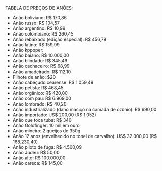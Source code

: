 TABELA DE PREÇOS DE ANÕES:

- Anão boliviano: R$ 170,86  
- Anão russo: R$ 104,57  
- Anão argentino: R$ 10,99  
- Anão colombiano: R$ 260,45  
- Anão rebaixado (edição especial): R$ 456,79  
- Anão latino: R$ 159,99  
- Anão kppoper:   
- Anão baiano: R$ 10.000,00  
- Anão blindado: R$ 345,49  
- Anão cachaceiro: R$ 68,99  
- Anão amadeirado: R$ 112,10  
- Filhote de anão: $20  
- Anão cabeçudo cearense: R$ 1.059,49  
- Anão petista: R$ 468,45  
- Anão orgânico: R$ 420,00  
- Anão com pau: R$ 6.969,00  
- Anão lombrado: R$ 40,20  
- Anão industrializado (dano maciço na camada de ozônio): R$ 690,00  
- Anão importado: US$ 200,00 (R$ 1.052)  
- Anão que toca tuba: R$ 340  
- Anão Goldfinger: 10 mil em ouro  
- Anão mineiro: 2 queijos de 350g  
- Anão 12 anos (envelhecido no tonel de carvalho): US$ 32.000,00 (R$ 168.230,40)  
- Anão piloto de fuga: R$ 4.500,09  
- Anão Judeu: R$ 50,00  
- Anão alto: R$ 100.000,00  
- Anão careca: R$ 145,00